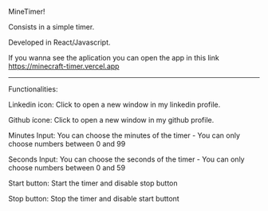 MineTimer!

Consists in a simple timer.

Developed in React/Javascript.

If you wanna see the aplication you can open the app in this link https://minecraft-timer.vercel.app



-------------------------

Functionalities:

Linkedin icon:  Click to open a new window in my linkedin profile.

Github ícone:  Click to open a new window in my github profile.

Minutes Input: You can choose the minutes of the timer - You can only choose numbers between 0 and 99

Seconds Input: You can choose the seconds of the timer - You can only choose numbers between 0 and 59

Start button: Start the timer and disable stop button

Stop button: Stop the timer and disable start buttont

